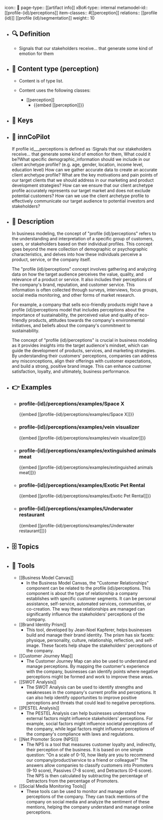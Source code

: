 icon:: 🧿
page-type:: [[artifact info]]
xBoK-type:: internal
metamodel-id:: [[profile-(id)/perceptions]]
item-classes:: #[[perception]]
relations:: [[profile (id)]] [[profile (id)/segmentation]]
weight:: 10

- ## 🔍 Definition
  - Signals that our stakeholders receive... that generate some kind of emotion for them
- ## 📰 Content type (perception)
  - Content is of type list.
  
  - Content uses the following classes:
    - [[perception]]
      - {{embed [[perception]]}}
  
- ## 🔑 Keys
  
- ## 🤖 innCoPilot
  If profile id___perceptions is defined as :Signals that our stakeholders receive... that generate some kind of emotion for them, What could it be?What specific demographic_information should we include in our client archetype profile? (e.g. age, gender, location, income level, education level)
  How can we gather accurate data to create an accurate client archetype profile?
  What are the key motivations and pain points of our target clients that we should address in our marketing and product development strategies?
  How can we ensure that our client archetype profile accurately represents our target market and does not exclude potential customers?
  How can we use the client archetype profile to effectively communicate our target audience to potential investors and stakeholders?
- ## 📖 Description
  In business modeling, the concept of "profile (id)/perceptions" refers to the understanding and interpretation of a specific group of customers, users, or stakeholders based on their individual profiles. This concept goes beyond the mere collection of demographic or psychographic characteristics, and delves into how these individuals perceive a product, service, or the company itself.
  
  The "profile (id)/perceptions" concept involves gathering and analyzing data on how the target audience perceives the value, quality, and relevance of a product or service. It also includes their perceptions of the company's brand, reputation, and customer service. This information is often collected through surveys, interviews, focus groups, social media monitoring, and other forms of market research.
  
  For example, a company that sells eco-friendly products might have a profile (id)/perceptions model that includes perceptions about the importance of sustainability, the perceived value and quality of eco-friendly products, attitudes towards the company's environmental initiatives, and beliefs about the company's commitment to sustainability.
  
  The concept of "profile (id)/perceptions" is crucial in business modeling as it provides insights into the target audience's mindset, which can guide the development of products, services, and marketing strategies. By understanding their customers' perceptions, companies can address any misconceptions, align their offerings with customer expectations, and build a strong, positive brand image. This can enhance customer satisfaction, loyalty, and ultimately, business performance.
- ## 👉 Examples
  - ### profile-(id)/perceptions/examples/Space X
    {{embed [[profile-(id)/perceptions/examples/Space X]]}}
  - ### profile-(id)/perceptions/examples/vein visualizer
    {{embed [[profile-(id)/perceptions/examples/vein visualizer]]}}
  - ### profile-(id)/perceptions/examples/extinguished animals meat
    {{embed [[profile-(id)/perceptions/examples/extinguished animals meat]]}}
  - ### profile-(id)/perceptions/examples/Exotic Pet Rental
    {{embed [[profile-(id)/perceptions/examples/Exotic Pet Rental]]}}
  - ### profile-(id)/perceptions/examples/Underwater restaurant
    {{embed [[profile-(id)/perceptions/examples/Underwater restaurant]]}}
  
- ## 🗄️ Topics
  
- ## 🧰 Tools
  - [[Business Model Canvas]]
    - In the Business Model Canvas, the "Customer Relationships" component can be related to the profile (id)/perceptions. This component is about the type of relationship a company establishes with specific customer segments. It can be personal assistance, self-service, automated services, communities, or co-creation. The way these relationships are managed can significantly influence the stakeholders' perceptions of the company.
  - [[Brand Identity Prism]]
    - This tool, developed by Jean-Noel Kapferer, helps businesses build and manage their brand identity. The prism has six facets: physique, personality, culture, relationship, reflection, and self-image. These facets help shape the stakeholders' perceptions of the company.
  - [[Customer Journey Map]]
    - The Customer Journey Map can also be used to understand and manage perceptions. By mapping the customer's experience with the company, businesses can identify points where negative perceptions might be formed and work to improve these areas.
  - [[SWOT Analysis]]
    - The SWOT Analysis can be used to identify strengths and weaknesses in the company's current profile and perceptions. It can also help identify opportunities to improve positive perceptions and threats that could lead to negative perceptions.
  - [[PESTEL Analysis]]
    - The PESTEL Analysis can help businesses understand how external factors might influence stakeholders' perceptions. For example, social factors might influence societal perceptions of the company, while legal factors might influence perceptions of the company's compliance with laws and regulations.
  - [[Net Promoter Score (NPS)]]
    - The NPS is a tool that measures customer loyalty and, indirectly, their perception of the business. It is based on one simple question: "On a scale of 0-10, how likely are you to recommend our company/product/service to a friend or colleague?" The answers allow companies to classify customers into Promoters (9-10 score), Passives (7-8 score), and Detractors (0-6 score). The NPS is then calculated by subtracting the percentage of Detractors from the percentage of Promoters.
  - [[Social Media Monitoring Tools]]
    - These tools can be used to monitor and manage online perceptions of the company. They can track mentions of the company on social media and analyze the sentiment of these mentions, helping the company understand and manage online perceptions.
